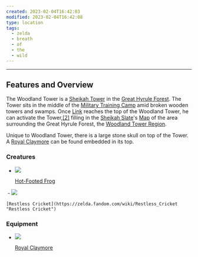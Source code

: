 ```yaml
---
created: 2023-02-04T16:42:03
modified: 2023-02-04T16:42:08
type: location
tags:
  - zelda
  - breath
  - of
  - the
  - wild
---
```

___

## Features and Overview
The Woodland Tower is a [Sheikah Tower](https://zelda.fandom.com/wiki/Sheikah_Tower "Sheikah Tower") in the [Great Hyrule Forest](https://zelda.fandom.com/wiki/Great_Hyrule_Forest "Great Hyrule Forest"). The Tower sits in the middle of the [Military Training Camp](https://zelda.fandom.com/wiki/Military_Training_Camp "Military Training Camp") amid broken wooden towers and swamps. Once [Link](https://zelda.fandom.com/wiki/Link "Link") reaches the top of the Woodland Tower, he can activate the Tower,[[2]](https://zelda.fandom.com/wiki/Woodland_Tower#cite_note-2) filling in the [Sheikah Slate](https://zelda.fandom.com/wiki/Sheikah_Slate "Sheikah Slate")'s [Map](https://zelda.fandom.com/wiki/Sheikah_Slate#Map "Sheikah Slate") of the area surrounding the Great Hyrule Forest, the [Woodland Tower Region](https://zelda.fandom.com/wiki/Woodland_Tower_Region#Breath_of_the_Wild "Woodland Tower Region").

Unique to Woodland Tower, there is a large stone skull on top of the Tower. A [Royal Claymore](https://zelda.fandom.com/wiki/Royal_Claymore "Royal Claymore") can be found embedded in its top.

### Creatures
-   [![](https://static.wikia.nocookie.net/zelda_gamepedia_en/images/6/60/BotW_Hot-Footed_Frog_Model.png/revision/latest?cb=20180426021422&format=original)](https://static.wikia.nocookie.net/zelda_gamepedia_en/images/6/60/BotW_Hot-Footed_Frog_Model.png/revision/latest?cb=20180426021422)
    
    [Hot-Footed Frog](https://zelda.fandom.com/wiki/Hot-Footed_Frog "Hot-Footed Frog")
    
 -   [![](https://static.wikia.nocookie.net/zelda_gamepedia_en/images/5/5a/BotW_Restless_Cricket_Model.png/revision/latest/scale-to-width-down/120?cb=20180426023628&format=original)](https://static.wikia.nocookie.net/zelda_gamepedia_en/images/5/5a/BotW_Restless_Cricket_Model.png/revision/latest?cb=20180426023628)
    
    [Restless Cricket](https://zelda.fandom.com/wiki/Restless_Cricket "Restless Cricket")
    

### Equipment
-   [![](https://static.wikia.nocookie.net/zelda_gamepedia_en/images/4/4b/BotW_Royal_Claymore_Model.png/revision/latest/scale-to-width-down/120?cb=20180927003309&format=original)](https://static.wikia.nocookie.net/zelda_gamepedia_en/images/4/4b/BotW_Royal_Claymore_Model.png/revision/latest?cb=20180927003309)
    
    [Royal Claymore](https://zelda.fandom.com/wiki/Royal_Claymore "Royal Claymore")